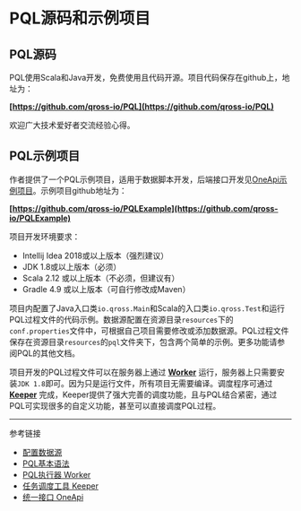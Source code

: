 # PQL源码和示例项目

## PQL源码

PQL使用Scala和Java开发，免费使用且代码开源。项目代码保存在github上，地址为：  

**[https://github.com/qross-io/PQL](https://github.com/qross-io/PQL)**

欢迎广大技术爱好者交流经验心得。

## PQL示例项目

作者提供了一个PQL示例项目，适用于数据脚本开发，后端接口开发见[OneApi示例项目](/oenapi/example.md)。示例项目github地址为：

**[https://github.com/qross-io/PQLExample](https://github.com/qross-io/PQLExample)**

项目开发环境要求：
* Intellij Idea 2018或以上版本（强烈建议）
* JDK 1.8或以上版本（必须）
* Scala 2.12 或以上版本（不必须，但建议有）
* Gradle 4.9 或以上版本（可自行修改成Maven）

项目内配置了Java入口类`io.qross.Main`和Scala的入口类`io.qross.Test`和运行PQL过程文件的代码示例。数据源配置在资源目录`resources`下的`conf.properties`文件中，可根据自己项目需要修改或添加数据源。PQL过程文件保存在资源目录`resources`的`pql`文件夹下，包含两个简单的示例。更多功能请参阅PQL的其他文档。

项目开发的PQL过程文件可以在服务器上通过 **[Worker](/worker/overview.md)** 运行，服务器上只需要安装`JDK 1.8`即可。因为只是运行文件，所有项目无需要编译。调度程序可通过 **[Keeper](/keeper/overview.md)** 完成，Keeper提供了强大完善的调度功能，且与PQL结合紧密，通过PQL可实现很多的自定义功能，甚至可以直接调度PQL过程。


---
参考链接
* [配置数据源](/pql/properties.md)
* [PQL基本语法](/pql/basic.md)
* [PQL执行器 Worker](/worker/overview.md)
* [任务调度工具 Keeper](/keeper/overview.md)
* [统一接口 OneApi](/oneapi/overview.md)
